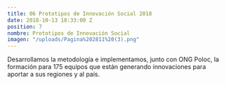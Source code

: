 ```yaml
---
title: 06 Prototipos de Innovación Social 2018
date: 2018-10-13 18:33:00 Z
position: 7
nombre: Prototipos de Innovación Social
imagen: "/uploads/Pagina%202811%20(3).png"
---
```


Desarrollamos la metodología e implementamos, junto con ONG Poloc, la formación para 175 equipos que están generando innovaciones para aportar a sus regiones y al país. 